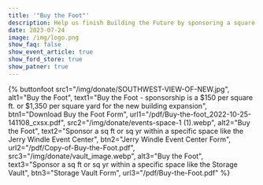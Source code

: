 ```yaml
---
title: '"Buy the Foot"'
description: Help us finish Building the Future by sponsoring a square foot.
date: 2023-07-24
image: /img/logo.png
show_faq: false
show_event_article: true
show_ford_store: true
show_patner: true
---
```

{% buttonfoot 
  src1="/img/donate/SOUTHWEST-VIEW-OF-NEW.jpg",
  alt1="Buy the Foot",
  text1="Buy the Foot - sponsorship is a $150 per square ft. or $1,350 per square yard for the new building expansion",
  btn1="Download Buy the Foot Form",
  url1="/pdf/Buy-the-foot_2022-10-25-141108_cxsx.pdf",
  src2="/img/donate/events-space-1 (1).webp",
  alt2="Buy the Foot",
  text2="Sponsor a sq ft or sq yr within a specific space like the Jerry Windle Event Center",
  btn2="Jerry Windle Event Center Form",
  url2="/pdf/Copy-of-Buy-the-Foot.pdf",
  src3="/img/donate/vault_image.webp",
  alt3="Buy the Foot",
  text3="Sponsor a sq ft or sq yr within a specific space like the Storage Vault",
  btn3="Storage Vault Form",
  url3="/pdf/Buy-the-Foot.pdf"
%}

